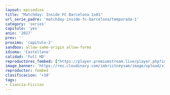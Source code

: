 ```yaml
---
layout: episodios
title: "Matchday: Inside FC Barcelona 1x01"
url_serie_padre: 'matchday-inside-fc-barcelona/temporada-1'
category: 'series'
capitulo: 'yes'
anio: '2017'
prev: ''
proximo: 'capitulo-2'
sandbox: allow-same-origin allow-forms
idioma: 'Castellano'
calidad: 'Full HD'
reproductores_fembed: ["https://player.premiumstream.live/player.php?id=NTIy&sub=https://sub.cuevana2.io/vtt-sub/sub7/Matchday-Inside.FC.Barcelona.S01E01.vtt","Castellano","https://www.fembed.com/v/1w32kujn34j4212","Castellano","https://gdriveplayer.co/embed2.php?link=7YybciEUxgA87flvqmtYXAMW%252BIhS2sGm6NgybpEAJfO%252FOW6tqbGRbuP%252FF8Axuks1hmJCmS9Fi6QzuKmklF%252FBp6O%252Bu0wOReOyqqwzUja91N2O4SGs87jzARDYYjPfKpOShKouKT1ixn4q49iqX7dzwzS1qA0ejjAy504JV4I6Hu6pMEMLbLy5e127fHvjNZ6CHAo2am9VJTgKTvUYevt0rx","Castellano"]
image_banner: 'https://res.cloudinary.com/imbriitneysam/image/upload/v1546556402/gods-banner-min.jpg'
reproductor: fembed
clasificacion: '+10'
tags:
- Ciencia-Ficcion
---
```












